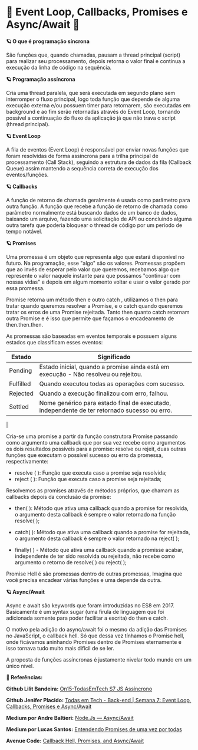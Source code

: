 <h1> 🚀 Event Loop, Callbacks, Promises e Async/Await 🚀 </h1>

**🪐 O que é programação síncrona**

São funções que, quando chamadas, pausam a thread principal (script) para realizar seu processamento, depois retorna o valor final e continua a execução da linha de código na sequência.

**🪐 Programação assíncrona**

Cria uma thread paralela, que será executada em segundo plano sem interromper o fluxo principal, logo toda função que depende de alguma execução externa e/ou possuem timer para retornarem, são executadas em background e ao fim serão retornadas através do Event Loop, tornando possível a continuação do fluxo da aplicação já que não trava o script (thread principal).

**🪐 Event Loop**

A fila de eventos (Event Loop) é responsável por enviar novas funções que foram resolvidas de forma assíncrona para a trilha principal de processamento (Call Stack), seguindo a estrutura de dados da fila (Callback Queue) assim mantendo a sequência correta de execução dos eventos/funções.

**🪐 Callbacks**

A função de retorno de chamada geralmente é usada como parâmetro para outra função. A função que recebe a função de retorno de chamada como parâmetro normalmente está buscando dados de um banco de dados, baixando um arquivo, fazendo uma solicitação de API ou concluindo alguma outra tarefa que poderia bloquear o thread de código por um período de tempo notável.

**🪐 Promises**

Uma promessa é um objeto que representa algo que estará disponível no futuro. Na programação, esse "algo" são os valores. Promessas propõem que ao invés de esperar pelo valor que queremos, recebamos algo que represente o valor naquele instante para que possamos "continuar com nossas vidas" e depois em algum momento voltar e usar o valor gerado por essa promessa.

Promise retorna um método then e outro catch , utilizamos o then para tratar quando queremos resolver a Promise, e o catch quando queremos tratar os erros de uma Promise rejeitada. Tanto then quanto catch retornam outra Promise e é isso que permite que façamos o encadeamento de then.then.then.

As promessas são baseadas em eventos temporais e possuem alguns estados que classificam esses eventos:


| Estado | Significado |
| --- | --- |
| Pending | Estado inicial, quando a promise ainda está em execução - Não resolveu ou rejeitou. |
| Fulfilled| Quando executou todas as operações com sucesso.|
| Rejected | Quando a execução finalizou com erro, falhou.|
| Settled  | Nome genérico para estado final de executado, independente de ter retornado sucesso ou erro.|
|

Cria-se uma promise a partir da função construtora Promise passando como argumento uma callback que por sua vez recebe como argumentos os dois resultados possíveis para a promise: resolve ou rejeit, duas outras funções que executam o possível sucesso ou erro da promessa, respectivamente:

* resolve ( ): Função que executa caso a promise seja resolvida;
* reject ( ): Função que executa caso a promise seja rejeitada;

Resolvemos as promises através de métodos próprios, que chamam as callbacks depois da conclusão da promise:

* then( ): Método que ativa uma callback quando a promise for resolvida, o argumento desta callback é sempre o valor retornado na função resolve( );

* catch( ): Método que ativa uma callback quando a promise for rejeitada, o argumento desta callback é sempre o valor retornado na reject( );

* finally( ) - Método que ativa uma callback quando a promisse acabar, independente de ter sido resolvida ou rejeitada, não recebe como argumento o retorno de resolve( ) ou reject( );

Promise Hell é são promessas dentro de outras promessas, Imagina que você precisa encadear várias funções e uma depende da outra.


**🪐 Async/Await**

Async e await são keywords que foram introduzidas no ES8 em 2017. Basicamente é um syntax sugar (uma firula de linguagem que foi adicionada somente para poder facilitar a escrita) do then e catch.

O motivo pela adição do async/await foi o mesmo da adição das Promises no JavaScript, o callback hell. Só que dessa vez tínhamos o Promise hell, onde ficávamos aninhando Promises dentro de Promises eternamente e isso tornava tudo muito mais difícil de se ler.

A proposta de funções assíncronas é justamente nivelar todo mundo em um único nível.




**🎯 Referências:**

**Github Lilit Bandeira:**  [On15-TodasEmTech S7 JS Assíncrono](https://github.com/lilitbandeira/ON15-TET-S7-ASSINCJS)

**Github Jenifer Placido:**  [Todas em Tech - Back-end | Semana 7: Event Loop, Callbacks, Promises e Async/Await](https://github.com/reprograma/On16-TodasEmTech-S7-Eventos)

**Medium por Andre Baltieri:**  [Node.Js — Async/Await](https://medium.com/balta-io/nodejs-async-await-21ca3636252a)

**Medium por Lucas Santos:**  [Entendendo Promises de uma vez por todas](https://medium.com/trainingcenter/entendendo-promises-de-uma-vez-por-todas-32442ec725c2)

**Avenue Code:** [Callback Hell, Promises, and Async/Await](https://blog.avenuecode.com/callback-hell-promises-and-async/await)